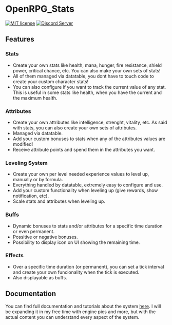 # OpenRPG_Stats

[![MIT license](https://img.shields.io/badge/License-MIT-blue.svg)](https://lbesson.mit-license.org/)
[![Discord Server](https://discord.com/api/guilds/814412583988756581/embed.png)](https://discord.gg/DB6a4CUY)

## Features

### Stats

* Create your own stats like health, mana, hunger, fire resistance, shield power, critical chance, etc. You can also
  make your own sets of stats!
* All of them managed via datatable, you dont have to touch code to create your custom character stats!
* You can also configure if you want to track the current value of any stat. This is useful in some stats like health, when you have the current and the maximum health.

### Attributes

* Create your own attributes like intelligence, strenght, vitality, etc. As said with stats, you can also create your own sets of attributes.
* Managed via datatable.
* Add your custom bonuses to stats when any of the attributes values are modified!
* Receive attribute points and spend them in the attributes you want.

### Leveling System

* Create your own per level needed experience values to level up, manually or by formula.
* Everything handled by datatable, extremely easy to configure and use.
* Add your custom functionality when leveling up (give rewards, show notification, etc).
* Scale stats and attributes when leveling up.

### Buffs

* Dynamic bonuses to stats and/or attributes for a specific time duration or even permanent.
* Possitive or negative bonuses.
* Possibility to display icon on UI showing the remaining time.

### Effects

* Over a specific time duration (or permanent), you can set a tick interval and create your own funcionality when the tick is executed.
* Also displayable as buffs.

## Documentation

You can find full documentation and tutorials about the system [here](https://openrpg-stats.readthedocs.io/en/latest/). I will be expanding it in my free time with engine pics and more, but with the actual content you can understand every aspect of the system.
